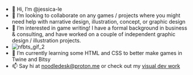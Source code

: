 - 👋 Hi, I’m @jessica-le
- 💞️ I’m looking to collaborate on any games / projects where you might need help with narrative design, illustration, concept, or graphic design
- 👀 I’m interested in game writing! I have a formal background in business & consulting, and have worked on a couple of independent graphic design / illustration projects. 
- ![nfbts_gif_2](https://user-images.githubusercontent.com/45234915/171012675-1d752589-55ce-4e55-baab-e2883d28643a.gif)
- 🌱 I’m currently learning some HTML and CSS to better make games in Twine and Bitsy
- 📫 Say hi at noodledesk@proton.me or check out my [visual dev work](https://www.notion.so/noodledesk/jessica-le-portfolio-5a4e1c76c9ad4279a0e9698bd49d1d12) 

<!---
jessica-le/jessica-le is a ✨ special ✨ repository because its `README.md` (this file) appears on your GitHub profile.
You can click the Preview link to take a look at your changes.
--->
